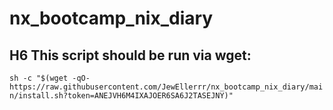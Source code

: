# nx_bootcamp_nix_diary

H6 This script should be run via wget:
---
``` sh -c "$(wget -qO- https://raw.githubusercontent.com/JewEllerrr/nx_bootcamp_nix_diary/main/install.sh?token=ANEJVH6M4IXAJOER6SA6J2TASEJNY)" ```
